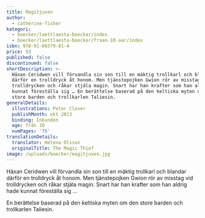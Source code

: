 ```yaml
---
title: Magitjuven
author:
  - catherine-fisher
kategori:
  - boecker/laettlaesta-boecker/index
  - boecker/laettlaesta-boecker/fraan-10-aar/index
isbn: 978-91-86579-81-4
price: 93
published: false
discontinued: false
shortDescription: >-
  Häxan Ceridwen vill förvandla sin son till en mäktig trollkarl och blandar
  därför en trolldryck åt honom. Men tjänstepojken Gwion rör av misstag vid
  trolldrycken och råkar stjäla magin. Snart har han krafter som han aldrig hade
  kunnat föreställa sig … En berättelse baserad på den keltiska myten om den
  store barden och trollkarlen Taliesin.
generalDetails:
  illustrations: Peter Clover
  publishMonth: okt 2013
  binding: Inbunden
  age: från 10
  numPages: '75'
translationDetails:
  translator: Helena Olsson
  originalTitle: The Magic Thief
image: /uploads/boecker/magitjuven.jpg
---
```

Häxan Ceridwen vill förvandla sin son till en mäktig trollkarl och blandar därför en trolldryck åt honom. Men tjänstepojken Gwion rör av misstag vid trolldrycken och råkar stjäla magin. Snart har han krafter som han aldrig hade kunnat föreställa sig …

En berättelse baserad på den keltiska myten om den store barden och trollkarlen Taliesin.
